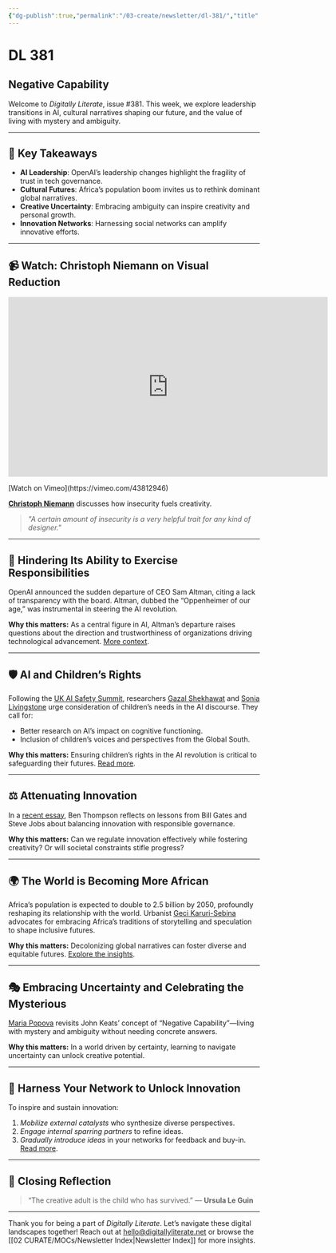 ```yaml
---
{"dg-publish":true,"permalink":"/03-create/newsletter/dl-381/","title":"Negative Capability","tags":["ai-governance","innovation","cultural-futures","uncertainty"]}
---
```



# DL 381

## Negative Capability

Welcome to _Digitally Literate_, issue #381. This week, we explore leadership transitions in AI, cultural narratives shaping our future, and the value of living with mystery and ambiguity.

---

## 🔖 Key Takeaways
- **AI Leadership**: OpenAI’s leadership changes highlight the fragility of trust in tech governance.
- **Cultural Futures**: Africa’s population boom invites us to rethink dominant global narratives.
- **Creative Uncertainty**: Embracing ambiguity can inspire creativity and personal growth.
- **Innovation Networks**: Harnessing social networks can amplify innovative efforts.

---

## 📹 Watch: Christoph Niemann on Visual Reduction

<iframe src="https://player.vimeo.com/video/43812946?h=29b2baa032" width="640" height="360" frameborder="0" allow="autoplay; fullscreen; picture-in-picture" allowfullscreen></iframe>
<p>[Watch on Vimeo](https://vimeo.com/43812946)</p>

[**Christoph Niemann**](https://www.themarginalian.org/2012-06-12/christoph-niemann-design-insecurity/) discusses how insecurity fuels creativity. 

> *"A certain amount of insecurity is a very helpful trait for any kind of designer."*

---

## 🧠 Hindering Its Ability to Exercise Responsibilities

OpenAI announced the sudden departure of CEO Sam Altman, citing a lack of transparency with the board. Altman, dubbed the “Oppenheimer of our age,” was instrumental in steering the AI revolution.

**Why this matters:** As a central figure in AI, Altman’s departure raises questions about the direction and trustworthiness of organizations driving technological advancement. [More context](https://nymag.com/intelligencer/2023/11/why-was-sam-altman-fired-as-ceo-of-openai.html).

---

## 🛡️ AI and Children’s Rights

Following the [UK AI Safety Summit](https://www.aisafetysummit.gov.uk/), researchers [Gazal Shekhawat](https://www.linkedin.com/in/gazals/) and [Sonia Livingstone](https://www.lse.ac.uk/media-and-communications/people/academic-staff/sonia-livingstone) urge consideration of children’s needs in the AI discourse. They call for:
- Better research on AI’s impact on cognitive functioning.
- Inclusion of children’s voices and perspectives from the Global South.

**Why this matters:** Ensuring children’s rights in the AI revolution is critical to safeguarding their futures. [Read more](https://blogs.lse.ac.uk/parenting4digitalfuture/2023-11-08/ai-rights/).

---

## ⚖️ Attenuating Innovation

In a [recent essay](https://stratechery.com/2023/attenuating-innovation-ai/), Ben Thompson reflects on lessons from Bill Gates and Steve Jobs about balancing innovation with responsible governance.

**Why this matters:** Can we regulate innovation effectively while fostering creativity? Or will societal constraints stifle progress?

---

## 🌍 The World is Becoming More African

Africa’s population is expected to double to 2.5 billion by 2050, profoundly reshaping its relationship with the world. Urbanist [Geci Karuri-Sebina](https://www.linkedin.com/in/gecik/) advocates for embracing Africa’s traditions of storytelling and speculation to shape inclusive futures.

**Why this matters:** Decolonizing global narratives can foster diverse and equitable futures. [Explore the insights](https://archive.ph/r6VcW).

---

## 🎭 Embracing Uncertainty and Celebrating the Mysterious

[Maria Popova](https://www.themarginalian.org/2012-11-01/john-keats-on-negative-capability/) revisits John Keats’ concept of “Negative Capability”—living with mystery and ambiguity without needing concrete answers.

**Why this matters:** In a world driven by certainty, learning to navigate uncertainty can unlock creative potential.

---

## 🔧 Harness Your Network to Unlock Innovation

To inspire and sustain innovation:
1. *Mobilize external catalysts* who synthesize diverse perspectives.
2. *Engage internal sparring partners* to refine ideas.
3. *Gradually introduce ideas* in your networks for feedback and buy-in. [Read more](https://hbr.org/2023/11/harness-your-network-to-unlock-innovation).

---

## 🌟 Closing Reflection

> “The creative adult is the child who has survived.” — **Ursula Le Guin**

---

Thank you for being a part of _Digitally Literate_. Let’s navigate these digital landscapes together! Reach out at hello@digitallyliterate.net or browse the [[02 CURATE/MOCs/Newsletter Index\|Newsletter Index]] for more insights.
